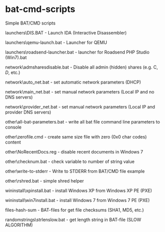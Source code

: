 # bat-cmd-scripts
Simple BAT/CMD scripts

launchers\DIS.BAT - Launch IDA (Interactive Disassembler)

launchers\qemu-launch.bat - Launcher for QEMU

launchers\roadsend-launcher.bat - launcher for Roadsend PHP Studio (Win7).bat

network\admsharesdisable.bat - Disable all admin (hidden) shares (e.g. C$, D$, etc.)

network\auto_net.bat - set automatic network parameters (DHCP)

network\main_net.bat - set manual network parameters (Local IP and no DNS servers)

network\provider_net.bat - set manual network parameters (Local IP and provider DNS servers)

other\all-bat-parameters.bat - write all bat file command line parameters to console

other\zerofile.cmd - create same size file with zero (0x0 char codes) content

other\NoRecentDocs.reg - disable recent documents in Windows 7

other\checknum.bat - check variable to number of string value

other\write-to-stderr - Write to STDERR from BAT/CMD file example

other\rshred.bat - simple shred helper

wininstall\xpinstall.bat - install Windows XP from Windows XP PE (PXE)

wininstall\win7install.bat - install Windows 7 from Windows 7 PE (PXE)

files-hash-sum - BAT-files for get file checksums (SHA1, MD5, etc.)

randomstrings\strlenslow.bat - get length string in BAT-file (SLOW ALGORITHM)